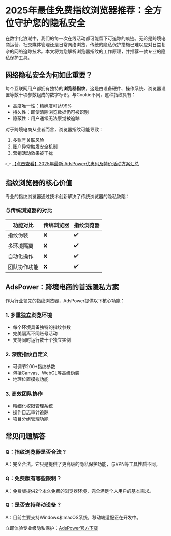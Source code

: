 # 2025年最佳免费指纹浏览器推荐：全方位守护您的隐私安全

在数字化浪潮中，我们的每一次在线活动都可能留下可追踪的痕迹。无论是跨境电商运营、社交媒体管理还是日常网络浏览，传统的隐私保护措施已难以应对日益复杂的网络追踪技术。本文将为您解析浏览器指纹的工作原理，并推荐一款专业的隐私保护工具。

## 网络隐私安全为何如此重要？

每个互联网用户都拥有独特的**浏览器指纹**，这是由设备硬件、操作系统、浏览器设置等数十项参数组成的数字标识。与Cookie不同，这种指纹具有：

- 高度唯一性：精确度可达99%
- 持久性：即使清除浏览数据仍可被识别
- 隐蔽性：用户通常无法察觉被追踪

对于跨境电商从业者而言，浏览器指纹可能导致：

1. 多账号关联风险
2. 账户异常触发安全机制
3. 营销活动效果被干扰

👉 [【点击查看】2025年最新 AdsPower优惠码及特价活动方案汇总](https://bit.ly/adspower_free)

## 指纹浏览器的核心价值

专业的指纹浏览器通过技术创新解决了传统浏览器的隐私缺陷：

### 与传统浏览器的对比

| 功能对比       | 传统浏览器 | 指纹浏览器 |
|----------------|------------|------------|
| 指纹伪装       | ❌         | ✔️         |
| 多环境隔离     | ❌         | ✔️         |
| 自动化操作     | ❌         | ✔️         |
| 团队协作功能   | ❌         | ✔️         |

## AdsPower：跨境电商的首选隐私方案

作为行业领先的指纹浏览器，AdsPower提供以下核心功能：

### 1. 多重独立浏览环境
- 每个环境具备独特的指纹参数
- 完美隔离不同账号活动
- 支持同时运行数十个独立实例

### 2. 深度指纹自定义
- 可调节200+指纹参数
- 包括Canvas、WebGL等高级伪装
- 地理位置模拟功能

### 3. 高效团队协作
- 精细化权限管理系统
- 操作日志审计追踪
- 项目分组管理功能

## 常见问题解答

### Q：指纹浏览器是否合法？
A：完全合法。它只是提供了更高级的隐私保护功能，与VPN等工具性质不同。

### Q：免费版有哪些限制？
A：免费版提供2个永久免费的浏览器环境，完全满足个人用户的基本需求。

### Q：是否支持移动设备？
A：目前主要支持Windows和macOS系统，移动端适配正在开发中。

立即体验专业级隐私保护：[AdsPower官方下载](https://bit.ly/adspower_free)